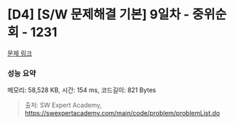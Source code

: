 # [D4] [S/W 문제해결 기본] 9일차 - 중위순회 - 1231 

[문제 링크](https://swexpertacademy.com/main/code/problem/problemDetail.do?contestProbId=AV140YnqAIECFAYD) 

### 성능 요약

메모리: 58,528 KB, 시간: 154 ms, 코드길이: 821 Bytes



> 출처: SW Expert Academy, https://swexpertacademy.com/main/code/problem/problemList.do
